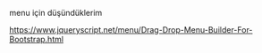 ﻿menu için düşündüklerim 

https://www.jqueryscript.net/menu/Drag-Drop-Menu-Builder-For-Bootstrap.html